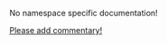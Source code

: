 No namespace specific documentation!

[Please add commentary!](https://github.com/arrdem/grimoire/edit/master/_includes/1.4.0/clojure.java.shell/index.md)

